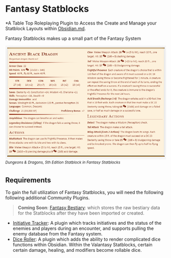 # Fantasy Statblocks

*A Table Top Roleplaying Plugin to Access the Create and Manage your Statblock Layouts within [Obsidian.md](https://obsidian.md).

Fantasy Statblocks makes up a small part of the Fantasy System

![Ancient Black Dragon Statblock for 5E](_attachments/5e-ancient-black-dragon.png)<i><sup>Dungeons & Dragons, 5th Edition Statblock in Fantasy Statblocks</sup></i>



## Requirements

To gain the full utilization of Fantasy Statblocks, you will need the following following additional Community Plugins.
> **Coming Soon**:  [Fantasy Bestiary](https://github.com/valentine195/fantasy-bestiary): which stores the raw bestiary data for the Statblocks after they have been imported or created. 
- [Initiative Tracker](https://github.com/valentine195/obsidian-initiative-tracker): A plugin which tracks initiatives and the status of the enemies and players during an encounter, and supports pulling the enemy database from the Fantasy system. 
- [Dice Roller](https://github.com/valentine195/obsidian-dice-roller): A plugin which adds the ability to render complicated dice functions within Obsidian. Within the Valantasy Statblocks, certain certain damage, healing, and modifiers become rollable dice.
